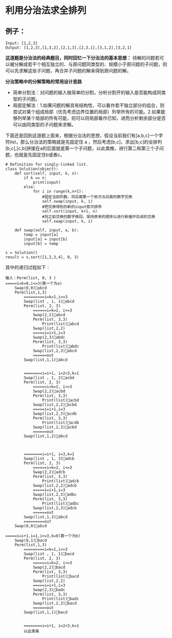 # 利用分治法求全排列
## 例子：
```
Input: [1,2,3]
Output: [1,2,3],[1,3,2],[2,1,3],[2,3,1],[3,1,2],[3,2,1]
```
**这道题是分治法的经典题目，同时回忆一下分治法的基本思想：**
待解的问题若可以被分解成若干个相互独立的、与原问题同类型的、规模小于原问题的子问题，则可以先求解这些子问题，再合并子问题的解来得到原问题的解。

**分治策略中的分解策略的常用设计思路**
- 简单分割法：对问题的输入做简单的分割，分析分割开的输入是否能构成同类型的子问题。
- 局部定解法：1.如果问题的解具有结构性，可以看作若干独立部分的组合，则尝试对某个组成局部（优先考虑边界位置的局部）列举所有的可能。2.如果能够列举某个局部的所有可能，则可以将局部看作已知，进而分析剩余部分是否可以由同类型的子问题来求解。

下面还是回到这道题上面来，根据分治法的思想，假设当前我们有[a,b,c]一个字符list，那么分治法的策略就是先固定住 a ，然后考虑[b,c]，求出[b,c]的全排列[b,c],[c,b]拼接在a的后面就是第一个子问题，以此类推，进行第二和第三个子问题，也就是先固定住b或者c。
```
# Definition for singly-linked list.
class Solution(object):
    def sort(self, input, k, n):
        if k == n:
            print(input)
        else:
            for i in range(k,n+1):
                #固定当前的数，将后面第一个依次与后面的数字交换
                self.swap(input, k, i)
                #把交换得到的新的input依次排序
                self.sort(input, k+1, n)
                #将之前交换的数字换回，保持原来的顺序以进行新循环后续的交换
                self.swap(input, k, i)

    def swap(self, input, a, b):
        temp = input[a]
        input[a] = input[b]
        input[b] = temp

s = Solution()
result = s.sort([1,2,3,4], 0, 3)

```
其中的递归过程如下：
```
输入：Perm(list, 0, 3 ) 
=====i=k=0,i<=3(第一个为a)
    Swap(0,0)abcd
    Perm(list,1,3)
        =========i=k=1,i<=3
        Swap(list , 1, 1)abcd
        Perm(list, 2, 3)
            ======i=k=2, i<=3
            Swap(2,2)abcd
            Perm(list, 3,3)
                Print(list)abcd
            Swap(list,2,2)
            =====i=i+1,i=3
            Swap(2,3)abdc
            Perm(list, 3,3)
                Print(list)abdc
            Swap(list,2,3)abcd
            ======out
        Swap(list,1,1)abcd


        ========i=i+1, i=2<3,k=1
        Swap(list , 1, 2)acbd
        Perm(list, 2, 3)
            ======i=k=2, i<=3
            Swap(2,2)acbd
            Perm(list, 3,3)
                Print(list)acbd
            Swap(list,2,2)acbd
            =====i=i+1,i=3
            Swap(list,2,3)acdb
            Perm(list, 3,3)
                Print(list)acdb
            Swap(list,2,3)acbd
            ======out
        Swap(list,1,2)abcd



        ========i=i+1, i=3,k=1
        Swap(list , 1, 3)adcb
        Perm(list, 2, 3)
            ======i=k=2, i<=3
            Swap(2,2)adcb
            Perm(list, 3,3)
                Print(list)adcb
            Swap(list,2,2)adcb
            =====i=i+1,i=3
            Swap(list,2,3)adbc
            Perm(list, 3,3)
                Print(list)adbc
            Swap(list,2,3)adcb
            ======out
        Swap(list,1,3)abcd
        =========out
    Swap(0,0)abcd

=====i=i+1,i=1,i<=3,k=0(第一个为b)
    Swap(0,1)bacd
    Perm(list,1,3)
        =========i=k=1,i<=3
        Swap(list , 1, 1)bacd
        Perm(list, 2, 3)
            ======i=k=2, i<=3
            Swap(2,2)bacd
            Perm(list, 3,3)
                Print(list)bacd
            Swap(list,2,2)
            =====i=i+1,i=3
            Swap(2,3)badc
            Perm(list, 3,3)
                Print(list)badc
            Swap(list,2,3)bacd
            ======out
        Swap(list,1,1)bacd


        ========i=i+1, i=2<3,k=1
        以此类推

```